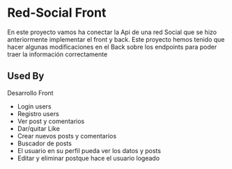 
# Red-Social Front

En este proyecto vamos ha conectar la Api de una red Social que se hizo anteriormente implementar el front y back. Este proyecto hemos tenido que hacer algunas modificaciones en el Back sobre los endpoints para poder traer la información correctamente 

## Used By

Desarrollo Front

- Login users 
- Registro users
- Ver post y comentarios
- Dar/quitar Like
- Crear nuevos posts y comentarios
- Buscador de posts
- El usuario en su perfil pueda ver los datos y posts
- Editar y eliminar postque hace el usuario logeado

